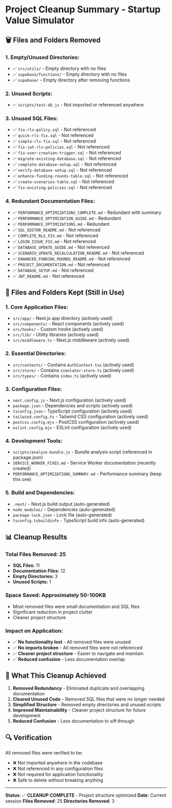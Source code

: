 # Project Cleanup Summary - Startup Value Simulator

## 🗑️ **Files and Folders Removed**

### **1. Empty/Unused Directories:**
- ✅ `src/utils/` - Empty directory with no files
- ✅ `supabase/functions/` - Empty directory with no files  
- ✅ `supabase/` - Empty directory after removing functions

### **2. Unused Scripts:**
- ✅ `scripts/test-db.js` - Not imported or referenced anywhere

### **3. Unused SQL Files:**
- ✅ `fix-rls-policy.sql` - Not referenced
- ✅ `quick-rls-fix.sql` - Not referenced
- ✅ `simple-rls-fix.sql` - Not referenced
- ✅ `fix-jwt-rls-policies.sql` - Not referenced
- ✅ `fix-user-creation-trigger.sql` - Not referenced
- ✅ `migrate-existing-database.sql` - Not referenced
- ✅ `complete-database-setup.sql` - Not referenced
- ✅ `verify-database-setup.sql` - Not referenced
- ✅ `enhance-funding-rounds-table.sql` - Not referenced
- ✅ `create-scenarios-table.sql` - Not referenced
- ✅ `fix-existing-policies.sql` - Not referenced

### **4. Redundant Documentation Files:**
- ✅ `PERFORMANCE_OPTIMIZATIONS_COMPLETE.md` - Redundant with summary
- ✅ `PERFORMANCE_OPTIMIZATION_GUIDE.md` - Redundant
- ✅ `PERFORMANCE_OPTIMIZATIONS.md` - Redundant
- ✅ `SQL_EDITOR_README.md` - Not referenced
- ✅ `COMPLETE_RLS_FIX.md` - Not referenced
- ✅ `LOGIN_ISSUE_FIX.md` - Not referenced
- ✅ `DATABASE_UPDATE_GUIDE.md` - Not referenced
- ✅ `SCENARIO_UPDATE_RECALCULATION_README.md` - Not referenced
- ✅ `ENHANCED_FUNDING_ROUNDS_README.md` - Not referenced
- ✅ `PROJECT_DOCUMENTATION.md` - Not referenced
- ✅ `DATABASE_SETUP.md` - Not referenced
- ✅ `JWT_README.md` - Not referenced

## 📁 **Files and Folders Kept (Still in Use)**

### **1. Core Application Files:**
- `src/app/` - Next.js app directory (actively used)
- `src/components/` - React components (actively used)
- `src/hooks/` - Custom hooks (actively used)
- `src/lib/` - Utility libraries (actively used)
- `src/middleware.ts` - Next.js middleware (actively used)

### **2. Essential Directories:**
- `src/contexts/` - Contains `AuthContext.tsx` (actively used)
- `src/store/` - Contains `simulator-store.ts` (actively used)
- `src/types/` - Contains `index.ts` (actively used)

### **3. Configuration Files:**
- `next.config.js` - Next.js configuration (actively used)
- `package.json` - Dependencies and scripts (actively used)
- `tsconfig.json` - TypeScript configuration (actively used)
- `tailwind.config.ts` - Tailwind CSS configuration (actively used)
- `postcss.config.mjs` - PostCSS configuration (actively used)
- `eslint.config.mjs` - ESLint configuration (actively used)

### **4. Development Tools:**
- `scripts/analyze-bundle.js` - Bundle analysis script (referenced in package.json)
- `SERVICE_WORKER_FIXES.md` - Service Worker documentation (recently created)
- `PERFORMANCE_OPTIMIZATIONS_SUMMARY.md` - Performance summary (keep this one)

### **5. Build and Dependencies:**
- `.next/` - Next.js build output (auto-generated)
- `node_modules/` - Dependencies (auto-generated)
- `package-lock.json` - Lock file (auto-generated)
- `tsconfig.tsbuildinfo` - TypeScript build info (auto-generated)

## 📊 **Cleanup Results**

### **Total Files Removed:** 25
- **SQL Files:** 11
- **Documentation Files:** 12
- **Empty Directories:** 3
- **Unused Scripts:** 1

### **Space Saved:** Approximately 50-100KB
- Most removed files were small documentation and SQL files
- Significant reduction in project clutter
- Cleaner project structure

### **Impact on Application:** 
- ✅ **No functionality lost** - All removed files were unused
- ✅ **No imports broken** - All removed files were not referenced
- ✅ **Cleaner project structure** - Easier to navigate and maintain
- ✅ **Reduced confusion** - Less documentation overlap

## 🎯 **What This Cleanup Achieved**

1. **Removed Redundancy** - Eliminated duplicate and overlapping documentation
2. **Cleared Unused Code** - Removed SQL files that were no longer needed
3. **Simplified Structure** - Removed empty directories and unused scripts
4. **Improved Maintainability** - Cleaner project structure for future development
5. **Reduced Confusion** - Less documentation to sift through

## 🔍 **Verification**

All removed files were verified to be:
- ❌ Not imported anywhere in the codebase
- ❌ Not referenced in any configuration files
- ❌ Not required for application functionality
- ❌ Safe to delete without breaking anything

---

**Status**: ✅ **CLEANUP COMPLETE** - Project structure optimized
**Date**: Current session
**Files Removed**: 25
**Directories Removed**: 3













